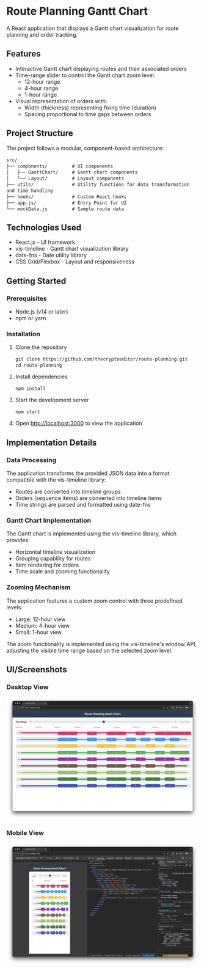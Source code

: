 # Route Planning Gantt Chart

A React application that displays a Gantt chart visualization for route planning and order tracking.

## Features

- Interactive Gantt chart displaying routes and their associated orders
- Time-range slider to control the Gantt chart zoom level:
  - 12-hour range
  - 4-hour range
  - 1-hour range
- Visual representation of orders with:
  - Width (thickness) representing fixing time (duration)
  - Spacing proportional to time gaps between orders

## Project Structure

The project follows a modular, component-based architecture:

```
src/
├── components/         # UI components
│   ├── GanttChart/     # Gantt chart components
│   └── Layout/         # Layout components
├── utils/              # Utility functions for data transformation and time handling
├── hooks/              # Custom React hooks
├── app.js/             # Entry Point for UI
└── mockData.js         # Sample route data
```

## Technologies Used

- React.js - UI framework
- vis-timeline - Gantt chart visualization library
- date-fns - Date utility library
- CSS Grid/Flexbox - Layout and responsiveness

## Getting Started

### Prerequisites

- Node.js (v14 or later)
- npm or yarn

### Installation

1. Clone the repository
   ```
   git clone https://github.com/thecryptoeditor/route-planning.git
   cd route-planning
   ```

2. Install dependencies
   ```
   npm install
   ```

3. Start the development server
   ```
   npm start
   ```

4. Open [http://localhost:3000](http://localhost:3000) to view the application

## Implementation Details

### Data Processing

The application transforms the provided JSON data into a format compatible with the vis-timeline library:

- Routes are converted into timeline groups
- Orders (sequence items) are converted into timeline items
- Time strings are parsed and formatted using date-fns

### Gantt Chart Implementation

The Gantt chart is implemented using the vis-timeline library, which provides:

- Horizontal timeline visualization
- Grouping capability for routes
- Item rendering for orders
- Time scale and zooming functionality

### Zooming Mechanism

The application features a custom zoom control with three predefined levels:
- Large: 12-hour view
- Medium: 4-hour view
- Small: 1-hour view

The zoom functionality is implemented using the vis-timeline's window API, adjusting the visible time range based on the selected zoom level.

## UI/Screenshots

### Desktop View
![Alt text](./desktop.png "Desktop View")

### Mobile View
![Alt text](./mobile.png "Mobile View")

